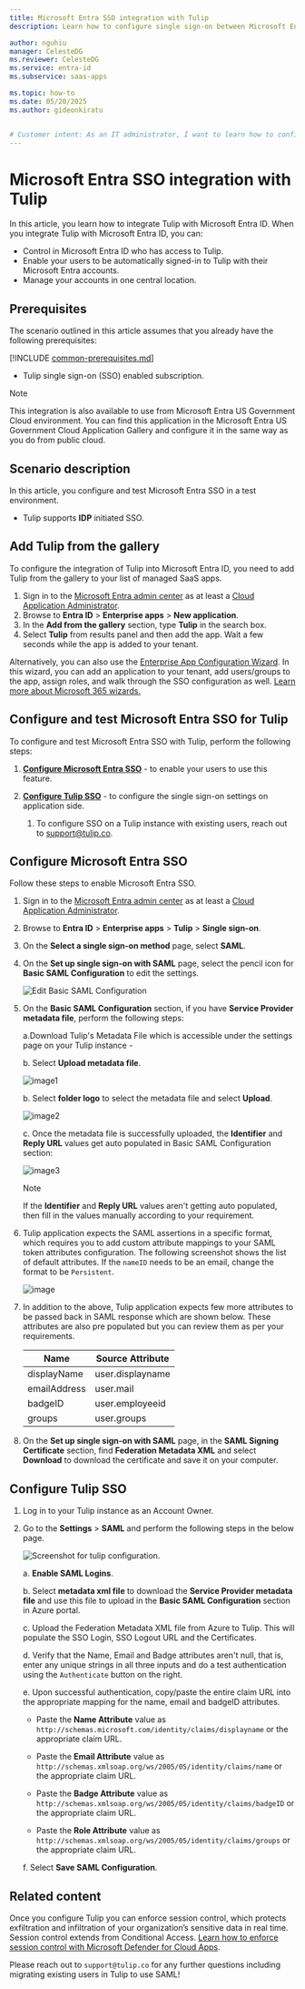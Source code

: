 ```yaml
---
title: Microsoft Entra SSO integration with Tulip
description: Learn how to configure single sign-on between Microsoft Entra ID and Tulip.

author: nguhiu
manager: CelesteDG
ms.reviewer: CelesteDG
ms.service: entra-id
ms.subservice: saas-apps

ms.topic: how-to
ms.date: 05/20/2025
ms.author: gideonkiratu


# Customer intent: As an IT administrator, I want to learn how to configure single sign-on between Microsoft Entra ID and Tulip so that I can control who has access to Tulip, enable automatic sign-in with Microsoft Entra accounts, and manage my accounts in one central location.
---
```


# Microsoft Entra SSO integration with Tulip

In this article,  you learn how to integrate Tulip with Microsoft Entra ID. When you integrate Tulip with Microsoft Entra ID, you can:

* Control in Microsoft Entra ID who has access to Tulip.
* Enable your users to be automatically signed-in to Tulip with their Microsoft Entra accounts.
* Manage your accounts in one central location.

## Prerequisites
The scenario outlined in this article assumes that you already have the following prerequisites:

[!INCLUDE [common-prerequisites.md](~/identity/saas-apps/includes/common-prerequisites.md)]
* Tulip single sign-on (SSO) enabled subscription.

> [!NOTE]
> This integration is also available to use from Microsoft Entra US Government Cloud environment. You can find this application in the Microsoft Entra US Government Cloud Application Gallery and configure it in the same way as you do from public cloud.

## Scenario description

In this article,  you configure and test Microsoft Entra SSO in a test environment.

* Tulip supports **IDP** initiated SSO.

## Add Tulip from the gallery

To configure the integration of Tulip into Microsoft Entra ID, you need to add Tulip from the gallery to your list of managed SaaS apps.

1. Sign in to the [Microsoft Entra admin center](https://entra.microsoft.com) as at least a [Cloud Application Administrator](~/identity/role-based-access-control/permissions-reference.md#cloud-application-administrator).
1. Browse to **Entra ID** > **Enterprise apps** > **New application**.
1. In the **Add from the gallery** section, type **Tulip** in the search box.
1. Select **Tulip** from results panel and then add the app. Wait a few seconds while the app is added to your tenant.

 Alternatively, you can also use the [Enterprise App Configuration Wizard](https://portal.office.com/AdminPortal/home?Q=Docs#/azureadappintegration). In this wizard, you can add an application to your tenant, add users/groups to the app, assign roles, and walk through the SSO configuration as well. [Learn more about Microsoft 365 wizards.](/microsoft-365/admin/misc/azure-ad-setup-guides)

<a name='configure-and-test-azure-ad-sso-for-tulip'></a>

## Configure and test Microsoft Entra SSO for Tulip

To configure and test Microsoft Entra SSO with Tulip, perform the following steps:

1. **[Configure Microsoft Entra SSO](#configure-azure-ad-sso)** - to enable your users to use this feature.

1. **[Configure Tulip SSO](#configure-tulip-sso)** - to configure the single sign-on settings on application side.
    1. To configure SSO on a Tulip instance with existing users, reach out to support@tulip.co.

<a name='configure-azure-ad-sso'></a>

## Configure Microsoft Entra SSO

Follow these steps to enable Microsoft Entra SSO.

1. Sign in to the [Microsoft Entra admin center](https://entra.microsoft.com) as at least a [Cloud Application Administrator](~/identity/role-based-access-control/permissions-reference.md#cloud-application-administrator).
1. Browse to **Entra ID** > **Enterprise apps** > **Tulip** > **Single sign-on**.
1. On the **Select a single sign-on method** page, select **SAML**.
1. On the **Set up single sign-on with SAML** page, select the pencil icon for **Basic SAML Configuration** to edit the settings.

   ![Edit Basic SAML Configuration](common/edit-urls.png)

1. On the **Basic SAML Configuration** section, if you have **Service Provider metadata file**, perform the following steps:

	a.Download Tulip's Metadata File which is accessible under the settings page on your Tulip instance - 
	
	b. Select **Upload metadata file**. 
	
	![image1](common/upload-metadata.png)

	b. Select **folder logo** to select the metadata file and select **Upload**.

	![image2](common/browse-upload-metadata.png)

	c. Once the metadata file is successfully uploaded, the **Identifier** and **Reply URL** values get auto populated in Basic SAML Configuration section:

	![image3](common/idp-intiated.png)

	> [!Note]
	> If the **Identifier** and **Reply URL** values aren't getting auto populated, then fill in the values manually according to your requirement.

1. Tulip application expects the SAML assertions in a specific format, which requires you to add custom attribute mappings to your SAML token attributes configuration. The following screenshot shows the list of default attributes. If the ```nameID``` needs to be an email, change the format to be ```Persistent```.

	![image](common/default-attributes.png)

1. In addition to the above, Tulip application expects few more attributes to be passed back in SAML response which are shown below. These attributes are also pre populated but you can review them as per your requirements.
	
	| Name |Source Attribute|
	| -------------- | --------- |
	| displayName | user.displayname |
	| emailAddress |user.mail |
	| badgeID |	user.employeeid |
	| groups |user.groups |

1. On the **Set up single sign-on with SAML** page, in the **SAML Signing Certificate** section, find **Federation Metadata XML** and select **Download** to download the certificate and save it on your computer.

## Configure Tulip SSO

1. Log in to your Tulip instance as an Account Owner.

1. Go to the **Settings** > **SAML** and perform the following steps in the below page.

	![Screenshot for tulip configuration.](./media/tulip-tutorial/configuration.png)

	a. **Enable SAML Logins**. 

	b. Select **metadata xml file** to download the **Service Provider metadata file** and use this file to upload in the **Basic SAML Configuration** section in Azure portal.

	c. Upload the Federation Metadata XML file from Azure to Tulip. This will populate the SSO Login, SSO Logout URL and the Certificates.

	d. Verify that the Name, Email and Badge attributes aren't null, that is, enter any unique strings in all three inputs and do a test authentication using the ```Authenticate``` button on the right.
	
	e. Upon successful authentication, copy/paste the entire claim URL into the appropriate mapping for the name, email and badgeID attributes.
	
	* Paste the **Name Attribute** value as `http://schemas.microsoft.com/identity/claims/displayname` or the appropriate claim URL.

	* Paste the **Email Attribute** value as `http://schemas.xmlsoap.org/ws/2005/05/identity/claims/name` or the appropriate claim URL.

	* Paste the **Badge Attribute** value as `http://schemas.xmlsoap.org/ws/2005/05/identity/claims/badgeID` or the appropriate claim URL.

	* Paste the **Role Attribute** value as `http://schemas.xmlsoap.org/ws/2005/05/identity/claims/groups` or the appropriate claim URL.

	f. Select **Save SAML Configuration**.

## Related content

Once you configure Tulip you can enforce session control, which protects exfiltration and infiltration of your organization’s sensitive data in real time. Session control extends from Conditional Access. [Learn how to enforce session control with Microsoft Defender for Cloud Apps](/cloud-app-security/proxy-deployment-any-app).

Please reach out to `support@tulip.co` for any further questions including migrating existing users in Tulip to use SAML!

